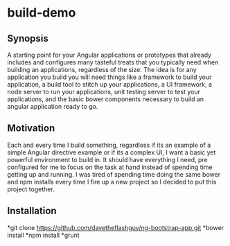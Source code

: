 build-demo
==========

## Synopsis

A starting point for your Angular applications or prototypes that already includes and configures many tasteful treats that you typically need when building an applications, regardless of the size.  The idea is for any application you build you will need things like a framework to build your application,  a build tool to stitch up your applications, a UI framework, a node server to run your applications, unit testing server to test your applications, and the basic bower components necessary to build an angular application ready to go.

## Motivation

Each and every time I build something, regardless if its an example of a simple Angular directive example or if its a complex UI, I want a basic yet powerful environment to build in.  It should have everything I need, pre configured for me to focus on the task at hand instead of spending time getting up and running.  I was tired of spending time doing the same bower and npm installs every time I fire up a new project so I decided to put this project together.


## Installation

*git clone https://github.com/davetheflashguy/ng-bootstrap-app.git
*bower install
*npm install
*grunt


